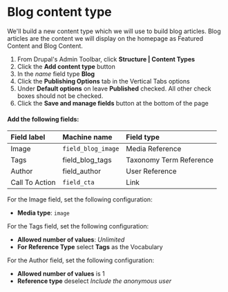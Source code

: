 # Blog content type

We'll build a new content type which we will use to build blog articles.  Blog articles are the content we will display on the homepage as Featured Content and Blog Content.

1. From Drupal's Admin Toolbar, click **Structure \| Content Types**
2. Click the **Add content type** button
3. In the _name_ field type **Blog**
4. Click the **Publishing Options** tab in the Vertical Tabs options
5. Under **Default options** on leave **Published** checked.  All other check boxes should not be checked.
6. Click the **Save and manage fields** button at the bottom of the page

#### Add the following fields:

| Field label | Machine name | Field type |
| :--- | :--- | :--- |
| Image | `field_blog_image` | Media Reference |
| Tags | field\_blog\_tags | Taxonomy Term Reference |
| Author | field\_author | User Reference |
| Call To Action | `field_cta` | Link |

For the Image field, set the following configuration:

* **Media type**: `image`

For the Tags field, set the following configuration:

* **Allowed number of values**: _Unlimited_
* **For Reference Type** select **Tags** as the Vocabulary

For the Author field, set the following configuration:

* **Allowed number of values** is 1
* **Reference type** deselect _Include the anonymous user_

